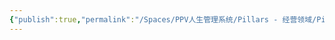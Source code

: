 ```yaml
---
{"publish":true,"permalink":"/Spaces/PPV人生管理系统/Pillars - 经营领域/Pillars - 人生经营领域/运动/增肌减脂计划/力量训练动作库/哑铃坐姿推肩（推举）.md","created":"2025-07-07T18:43:16.200+08:00","modified":"2025-07-09T00:22:52.378+08:00","published":"2025-07-09T00:22:52.378+08:00","cssclasses":""}
---
```


